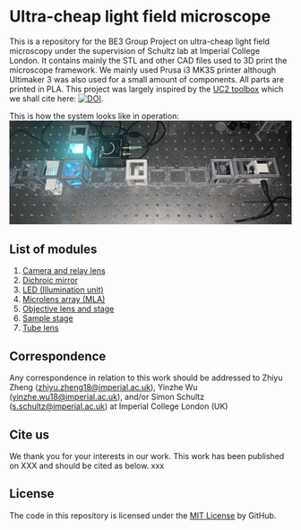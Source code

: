 # Ultra-cheap light field microscope
This is a repository for the BE3 Group Project on ultra-cheap light field microscopy under the supervision of Schultz lab at Imperial College London. It contains mainly the STL and other CAD files used to 3D print the microscope framework. We mainly used Prusa i3 MK3S printer although Ultimaker 3 was also used for a small amount of components. All parts are printed in PLA. This project was largely inspired by the  [UC2 toolbox](https://github.com/openUC2/UC2-GIT) which we shall cite here: [![DOI](https://zenodo.org/badge/DOI/10.5281/zenodo.4041339.svg)](https://doi.org/10.5281/zenodo.4041339).

This is how the system looks like in operation:
![alt text](https://github.com/schultzlab/ultra-cheap-light-field-microscope/blob/mess-from-zzy/Photos%20of%20LFM/Full%20LFM.jpg "Full LFM")

## List of modules
1. [Camera and relay lens](https://github.com/schultzlab/ultra-cheap-light-field-microscope/tree/mess-from-zzy/Camera%20and%20relay%20lens)
2. [Dichroic mirror](https://github.com/schultzlab/ultra-cheap-light-field-microscope/tree/mess-from-zzy/Dichroic%20mirror)
3. [LED (Illumination unit)](https://github.com/schultzlab/ultra-cheap-light-field-microscope/tree/mess-from-zzy/LED)
4. [Microlens array (MLA)](https://github.com/schultzlab/ultra-cheap-light-field-microscope/tree/mess-from-zzy/MLA)
5. [Objective lens and stage](https://github.com/schultzlab/ultra-cheap-light-field-microscope/tree/mess-from-zzy/Objective%20lens)
6. [Sample stage](https://github.com/schultzlab/ultra-cheap-light-field-microscope/tree/mess-from-zzy/Sample%20stage)
7. [Tube lens](https://github.com/schultzlab/ultra-cheap-light-field-microscope/tree/mess-from-zzy/Tube%20lens)

## Correspondence
Any correspondence in relation to this work should be addressed to Zhiyu Zheng (zhiyu.zheng18@imperial.ac.uk), Yinzhe Wu (yinzhe.wu18@imperial.ac.uk), and/or Simon Schultz (s.schultz@imperial.ac.uk) at Imperial College London (UK)

## Cite us
We thank you for your interests in our work. This work has been published on XXX and should be cited as below.
xxx

## License
The code in this repository is licensed under the [MIT License](https://github.com/schultzlab/ultra-cheap-light-field-microscope/blob/main/LICENSE) by GitHub.
